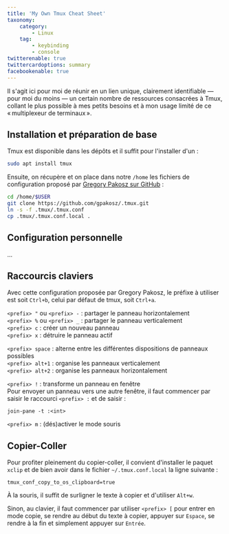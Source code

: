 ```yaml
---
title: 'My Own Tmux Cheat Sheet'
taxonomy:
    category:
        - Linux
    tag:
        - keybinding
        - console
twitterenable: true
twittercardoptions: summary
facebookenable: true
---
```


Il s'agit ici pour moi de réunir en un lien unique, clairement identifiable &mdash; pour moi du moins &mdash; un certain nombre de ressources consacrées à Tmux, collant le plus possible à mes petits besoins et à mon usage limité de ce «&#8239;multiplexeur de terminaux&#8239;».

## Installation et préparation de base

Tmux est disponible dans les dépôts et il suffit pour l'installer d'un&nbsp;:

```bash
sudo apt install tmux
```

Ensuite, on récupère et on place dans notre `/home` les fichiers de configuration proposé par [Gregory Pakosz sur GitHub](https://github.com/gpakosz/.tmux)&nbsp;:

```bash
cd /home/$USER
git clone https://github.com/gpakosz/.tmux.git
ln -s -f .tmux/.tmux.conf
cp .tmux/.tmux.conf.local .

```

## Configuration personnelle

...

## Raccourcis claviers

Avec cette configuration proposée par  Gregory Pakosz, le préfixe à utiliser est soit `Ctrl+b`, celui par défaut de tmux, soit `Ctrl+a`.

`<prefix> "` ou `<prefix> -`&nbsp;: partager le panneau horizontalement      
`<prefix> %` ou `<prefix> _`&nbsp;: partager le panneau verticalement      
`<prefix> c`&nbsp;: créer un nouveau panneau     
`<prefix> x`&nbsp;: détruire le panneau actif    

`<prefix> space`&nbsp;: alterne entre les différentes dispositions de panneaux possibles      
`<prefix> alt+1`&nbsp;: organise les panneaux verticalement      
`<prefix> alt+2`&nbsp;: organise les panneaux horizontalement  

`<prefix> !`&nbsp;: transforme un panneau en fenêtre     
Pour envoyer un panneau vers une autre fenêtre, il faut commencer par saisir le raccourci `<prefix> :` et de saisir&nbsp;:

```
join-pane -t :<int>
```

`<prefix> m`&nbsp;: (dés)activer le mode souris  

## Copier-Coller

Pour profiter pleinement du copier-coller, il convient d'installer le paquet `xclip` et de bien avoir dans le fichier `~/.tmux.conf.local` la ligne suivante&nbsp;:

```
tmux_conf_copy_to_os_clipboard=true
```

À la souris, il suffit de surligner le texte à copier et d'utiliser `Alt+w`.

Sinon, au clavier, il faut commencer par utiliser `<prefix> [` pour entrer en mode copie, se rendre au début du texte à copier, appuyer sur `Espace`, se rendre à la fin et simplement appuyer sur `Entrée`.